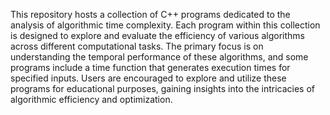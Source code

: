 This repository hosts a collection of C++ programs dedicated to the analysis of algorithmic time complexity. Each program within this collection is designed to explore and evaluate the efficiency of various algorithms across different computational tasks. The primary focus is on understanding the temporal performance of these algorithms, and some programs include a time function that generates execution times for specified inputs. Users are encouraged to explore and utilize these programs for educational purposes, gaining insights into the intricacies of algorithmic efficiency and optimization.
